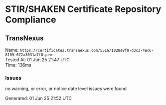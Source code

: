 # STIR/SHAKEN Certificate Repository Compliance

## TransNexus

Name: `https://certificates.transnexus.com/551G/1028e8f0-d3c3-4ec6-8105-672a3031a7f8.pem`\
Tested At: 01 Jun 25 21:47 UTC\
Time: 136ms

### Issues

no warning, or error, or notice date level issues were found

Generated: 01 Jun 25 21:52 UTC